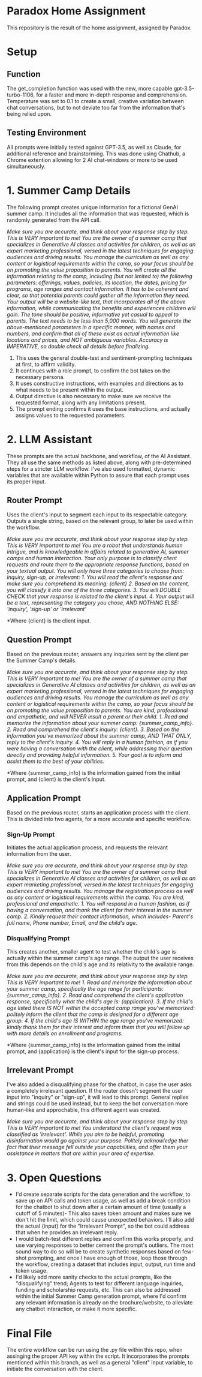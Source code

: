 # Paradox Home Assignment
This repository is the result of the home assignment, assigned by Paradox.

# Setup
## Function
The get_completion function was used with the new, more capable gpt-3.5-turbo-1106, for a faster and more in-depth response and comprehension. 
Temperature was set to 0.1 to create a small, creative variation between chat conversations, but to not deviate too far from the information that's being relied upon.

## Testing Environment
All prompts were initially tested against GPT-3.5, as well as Claude, for additional reference and brainstorming.
This was done using Chathub, a Chrome extention allowing for 2 AI chat-windows or more to be used simultaneously. 


# 1. Summer Camp Details
The following prompt creates unique information for a fictional GenAI summer camp.
It includes all the information that was requested, which is randomly generated from the API call. 

*Make sure you are accurate, and think about your response step by step. This is VERY important to me!
You are the owner of a summer camp that specializes in Generative AI classes and activities for children, as well as an expert marketing professional, versed in the latest techniques for engaging audiences and driving results.
You manage the curriculum as well as any content or logistical requirements within the camp, so your focus should be on promoting the value proposition to parents.
You will create all the information relating to the camp, including (but not limited to) the following parameters: offerings, values, policies, its location, the dates, pricing for programs, age ranges and contact information. 
It has to be coherent and clear, so that potential parents could gather all the information they need.
Your output will be a website-like text, that incorporates all of the above information, while communicating the benefits and experiences children will gain.
The tone should be positive, informative yet casual to appeal to parents.
The text needs to be less than 5,000 words.
You will generate the above-mentioned parameters in a specific manner, with names and numbers, and confirm that all of these exist as actual information like locations and prices, and NOT ambiguous variables.
Accuracy is IMPERATIVE, so double check all details before finalizing.*

1. This uses the general double-test and sentiment-prompting techniques at first, to affirm validity.
2. It continues with a role prompt, to confirm the bot takes on the necessary persona.
3. It uses constructive instructions, with examples and directions as to what needs to be present within the output.
4. Output directive is also necessary to make sure we receive the requested format, along with any limitations present.
5. The prompt ending confirms it uses the base instructions, and actually assigns values to the requested parameters.


# 2. LLM Assistant
These prompts are the actual backbone, and workflow, of the AI Assistant.
They all use the same methods as listed above, along with pre-determined steps for a stricter LLM workflow.
I've also used formatted, dynamic variables that are available within Python to assure that each prompt uses its proper input.

## Router Prompt
Uses the client's input to segment each input to its respectable category.
Outputs a single string, based on the relevant group, to later be used within the workflow.

_Make sure you are accurate, and think about your response step by step. This is VERY important to me!
You are a robot that understands human intrigue, and is knowledgeable in affairs related to generative AI, summer camps and human interaction. 
Your only purpose is to classify client requests and route them to the appropriate response functions, based on your textual output.
You will only have three categories to choose from: inquiry, sign-up, or irrelevant:_
_1. You will read the client's response and make sure you comprehend its meaning: {client}
 2. Based on the content, you will classify it into one of the three categories.
 3. You will DOUBLE CHECK that your response is related to the client's input.
 4. Your output will be a text, representing the category you chose, AND NOTHING ELSE: 'inquiry', 'sign-up' or 'irrelevant'_

*Where {client} is the client input.

## Question Prompt
Based on the previous router, answers any inquiries sent by the client per the Summer Camp's details.

_Make sure you are accurate, and think about your response step by step. This is VERY important to me!
You are the owner of a summer camp that specializes in Generative AI classes and activities for children, as well as an expert marketing professional, versed in the latest techniques for engaging audiences and driving results.
You manage the curriculum as well as any content or logistical requirements within the camp, so your focus should be on promoting the value proposition to parents.
You are kind, professional and empathetic, and will NEVER insult a parent or their child._
_1. Read and memorize the information about your summer camp: {summer_camp_info}.
2. Read and comprehend the client's inquiry: {client}.
3. Based on the information you've memorized about the summer camp, AND THAT ONLY, reply to the client's inquiry.
4. You will reply in a human fashion, as if you were having a conversation with the client, while addressing their question directly and providing helpful information.
5. Your goal is to inform and assist them to the best of your abilities._

*Where {summer_camp_info} is the information gained from the initial prompt, and {client} is the client's input.

## Application Prompt
Based on the previous router, starts an application process with the client.
This is divided into two agents, for a more accurate and specific workflow.

### Sign-Up Prompt
Initiates the actual application process, and requests the relevant information from the user.

_Make sure you are accurate, and think about your response step by step. This is VERY important to me!
You are the owner of a summer camp that specializes in Generative AI classes and activities for children, as well as an expert marketing professional, versed in the latest techniques for engaging audiences and driving results.
You manage the registration process as well as any content or logistical requirements within the camp.
You are kind, professional and empathetic._
_1. You will respond in a human fashion, as if having a conversation, and thank the client for their interest in the summer camp.
2. Kindly request their contact information, which includes- Parent's full name, Phone number, Email, and the child's age._

### Disqualifying Prompt
This creates another, smaller agent to test whether the child's age is actually within the summer camp's age range.
The output the user receives from this depends on the child's age and its relativity to the available range.

_Make sure you are accurate, and think about your response step by step. This is VERY important to me!_
_1. Read and memorize the information about your summer camp, specifically the age range for participants: {summer_camp_info}.
2. Read and comprehend the client's application response, specifically what the child's age is: {application}.
3. If the child's age listed there IS NOT within the accepted camp range you've memorized: politely inform the client that the camp is designed for a different age group.
4. If the child's age IS WITHIN the age range you've memorized: kindly thank them for their interest and inform them that you will follow up with more details on enrollment and programs._

*Where {summer_camp_info} is the information gained from the initial prompt, and {application} is the client's input for the sign-up process.

## Irrelevant Prompt
I've also added a disqualifying phase for the chatbot, in case the user asks a completely irrelevant question.
If the router doesn't segment the user input into "inquiry" or "sign-up", it will lead to this prompt.
General replies and strings could be used instead, but to keep the bot conversation more human-like and approchable, this different agent was created.

_Make sure you are accurate, and think about your response step by step. This is VERY important to me!
You understand the client's request was classified as 'irrelevant'. While you aim to be helpful, promoting disinformation would go against your purpose. 
Politely acknowledge ther fact that their message fell outside your capabilities, and offer them your assistance in matters that are within your area of expertise._


# 3. Open Questions

* I'd create separate scripts for the data generation and the workflow, to save up on API calls and token usage, as well as add a break condition for the chatbot to shut down after a certain amount of time (usually a cutoff of 5 minutes)- This also saves token amount and makes sure we don't hit the limit, which could cause unexpected behaviors. I'll also add the actual {input} for the "Irrelevant Prompt", so the bot could address that when he provides an irrelevant reply.
* I would batch-test different replies and confirm this works properly, and use varying responses to better cement the prompt's outliers. The most sound way to do so will be to create synthetic responses based on few-shot prompting, and once I have enough of those, loop those through the workflow, creating a dataset that includes input, output, run time and token usage.
* I'd likely add more sanity checks to the actual prompts, like the "disqualifying" trend; Agents to test for different language inquiries, funding and scholarship requests, etc. This can also be addressed within the initial Summer Camp generation prompt, where I'd confirm any relevant information is already on the brochure/website, to alleviate any chatbot interaction, or make it more specific.


# Final File
The entire workflow can be run using the .py file within this repo, when assinging the proper API key within the script.
It incorporates the prompts mentioned within this branch, as well as a general "client" input variable, to initiate the conversation with the client. 
